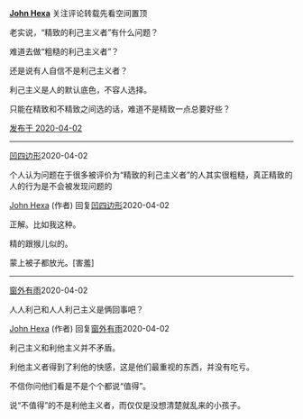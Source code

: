 [**John Hexa**](https://www.zhihu.com/people/mcbig)
关注评论转载先看空间置顶
>
老实说，“精致的利己主义者”有什么问题？  
  >
难道去做“粗糙的利己主义者”？  
  >
还是说有人自信不是利己主义者？  
  >
利己主义是人的默认底色，不容人选择。  
  >
只能在精致和不精致之间选的话，难道不是精致一点总要好些？

[发布于 2020-04-02](https://www.zhihu.com/pin/1229143265254719488)

---

[凹四边形](https://www.zhihu.com/people/zhang-jia-qi-66-18)​2020-04-02
>
个人认为问题在于很多被评价为“精致的利己主义者”的人其实很粗糙，真正精致的人的行为是不会被发现问题的

[John Hexa](https://www.zhihu.com/people/mcbig)​ (作者) 回复[凹四边形](https://www.zhihu.com/people/zhang-jia-qi-66-18)​2020-04-02
>
正解。比如我这种。  
  >
精的跟猴儿似的。  
  >
蒙上被子都放光。[害羞]

---

[窗外有雨](https://www.zhihu.com/people/ye-ren-bu-shuo-hua)2020-04-02
>
人人利己和人人利己主义是俩回事吧？

[John Hexa](https://www.zhihu.com/people/mcbig)​ (作者) 回复[窗外有雨](https://www.zhihu.com/people/ye-ren-bu-shuo-hua)2020-04-02
>
利己主义和利他主义并不矛盾。  
  >
利他主义者得到了利他的快感，这是他们最重视的东西，并没有吃亏。  
  >
不信你问他们看是不是个个都说“值得”。  
  >
说“不值得”的不是利他主义者，而仅仅是没想清楚就乱来的小孩子。